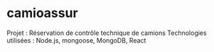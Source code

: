 # camioassur
Projet : Réservation de contrôle technique de camions  Technologies utilisées : Node.js, mongoose, MongoDB, React
